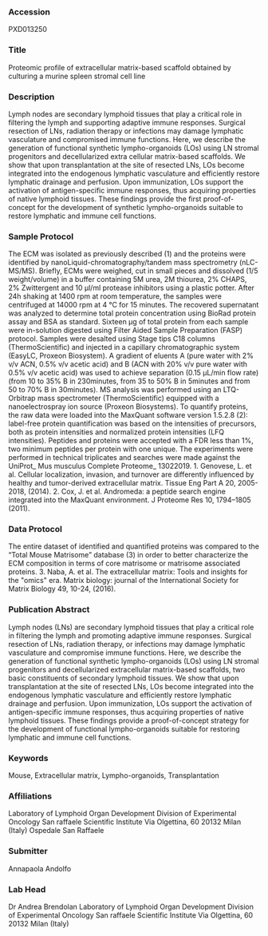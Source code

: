 ### Accession
PXD013250

### Title
Proteomic profile of extracellular matrix-based scaffold obtained by culturing a murine spleen stromal cell line

### Description
Lymph nodes are secondary lymphoid tissues that play a critical role in filtering the lymph and supporting adaptive immune responses. Surgical resection of LNs, radiation therapy or infections may damage lymphatic vasculature and compromised immune functions. Here, we describe the generation of functional synthetic lympho-organoids (LOs) using LN stromal progenitors and decellularized extra cellular matrix-based scaffolds. We show that upon transplantation at the site of resected LNs, LOs become integrated into the endogenous lymphatic vasculature and efficiently restore lymphatic drainage and perfusion. Upon immunization, LOs support the activation of antigen-specific immune responses, thus acquiring properties of native lymphoid tissues. These findings provide the first proof-of-concept for the development of synthetic lympho-organoids suitable to restore lymphatic and immune cell functions.

### Sample Protocol
The ECM was isolated as previously described (1) and the proteins were identified by nanoLiquid-chromatography/tandem mass spectrometry (nLC-MS/MS). Briefly, ECMs were weighed, cut in small pieces and dissolved (1/5 weight/volume) in a buffer containing 5M urea, 2M thiourea, 2% CHAPS, 2% Zwittergent and 10 μl/ml protease inhibitors using a plastic potter. After 24h shaking at 1400 rpm at room temperature, the samples were centrifuged at 14000 rpm at 4 °C for 15 minutes. The recovered supernatant was analyzed to determine total protein concentration using BioRad protein assay and BSA as standard. Sixteen μg of total protein from each sample were in-solution digested using Filter Aided Sample Preparation (FASP) protocol. Samples were desalted using Stage tips C18 columns (ThermoScientific) and injected in a capillary chromatographic system (EasyLC, Proxeon Biosystem). A gradient of eluents A (pure water with 2% v/v ACN, 0.5% v/v acetic acid) and B (ACN with 20% v/v pure water with 0.5% v/v acetic acid) was used to achieve separation (0.15 μL/min flow rate) (from 10 to 35% B in 230minutes, from 35 to 50% B in 5minutes and from 50 to 70% B in 30minutes). MS analysis was performed using an LTQ-Orbitrap mass spectrometer (ThermoScientific) equipped with a nanoelectrospray ion source (Proxeon Biosystems). To quantify proteins, the raw data were loaded into the MaxQuant software version 1.5.2.8 (2): label-free protein quantification was based on the intensities of precursors, both as protein intensities and normalized protein intensities (LFQ intensities). Peptides and proteins were accepted with a FDR less than 1%, two minimum peptides per protein with one unique. The experiments were performed in technical triplicates and searches were made against the UniProt_ Mus musculus Complete Proteome_ 13022019.  1. Genovese, L. et al. Cellular localization, invasion, and turnover are differently influenced by healthy and tumor-derived extracellular matrix. Tissue Eng Part A 20, 2005-2018, (2014). 2. Cox, J. et al. Andromeda: a peptide search engine integrated into the MaxQuant environment. J Proteome Res 10, 1794–1805 (2011).

### Data Protocol
The entire dataset of identified and quantified proteins was compared to the “Total Mouse Matrisome” database (3) in order to better characterize the ECM composition in terms of core matrisome or matrisome associated proteins.  3. Naba, A. et al. The extracellular matrix: Tools and insights for the "omics" era. Matrix biology: journal of the International Society for Matrix Biology 49, 10-24, (2016).

### Publication Abstract
Lymph nodes (LNs) are secondary lymphoid tissues that play a critical role in filtering the lymph and promoting adaptive immune responses. Surgical resection of LNs, radiation therapy, or infections may damage lymphatic vasculature and compromise immune functions. Here, we describe the generation of functional synthetic lympho-organoids (LOs) using LN stromal progenitors and decellularized extracellular matrix-based scaffolds, two basic constituents of secondary lymphoid tissues. We show that upon transplantation at the site of resected LNs, LOs become integrated into the endogenous lymphatic vasculature and efficiently restore lymphatic drainage and perfusion. Upon immunization, LOs support the activation of antigen-specific immune responses, thus acquiring properties of native lymphoid tissues. These findings provide a proof-of-concept strategy for the development of functional lympho-organoids suitable for restoring lymphatic and immune cell functions.

### Keywords
Mouse, Extracellular matrix, Lympho-organoids, Transplantation

### Affiliations
Laboratory of Lymphoid Organ Development Division of Experimental Oncology San raffaele Scientific Institute Via Olgettina, 60 20132 Milan (Italy)
Ospedale San Raffaele

### Submitter
Annapaola Andolfo

### Lab Head
Dr Andrea Brendolan
Laboratory of Lymphoid Organ Development Division of Experimental Oncology San raffaele Scientific Institute Via Olgettina, 60 20132 Milan (Italy)


